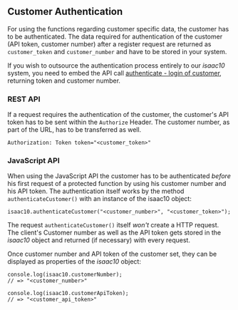 ## Customer Authentication

For using the functions regarding customer specific data, the customer has to be authenticated. The data required for authentication of the customer (API token, customer number) after a register request are returned as `customer_token` and `customer_number` and have to be stored in your system.

If you wish to outsource the authentication process entirely to our _isaac10_ system, you need to embed the API call [authenticate - login of customer](#login), returning token and customer number.

### REST API

If a request requires the authentication of the customer, the customer's API token has to be sent within the `Authorize` Header. The customer number, as part of the URL, has to be transferred as well.

 `Authorization: Token token="<customer_token>"`

### JavaScript API

When using the JavaScript API the customer has to be authenticated _before_ his first request of a protected function by using his customer number and his API token. The authentication itself works by the method `authenticateCustomer()` with an instance of the isaac10 object:

`isaac10.authenticateCustomer("<customer_number>", "<customer_token>");`

The request `authenticateCustomer()` itself _won't_ create a HTTP request. The client's Customer number as well as the API token gets stored in the _isaac10_ object and returned (if necessary) with every request.

Once customer number and API token of the customer set, they can be displayed as properties of the _isaac10_ object:

`console.log(isaac10.customerNumber);`  
`// => "<customer_number>"`

`console.log(isaac10.customerApiToken);`  
`// => "<customer_api_token>"`
